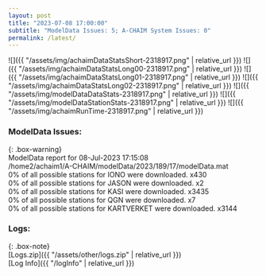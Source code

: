```yaml
---
layout: post
title: "2023-07-08 17:00:00"
subtitle: "ModelData Issues: 5; A-CHAIM System Issues: 0"
permalink: /latest/
---
```


![]({{ "/assets/img/achaimDataStatsShort-2318917.png" | relative_url }})
![]({{ "/assets/img/achaimDataStatsLong00-2318917.png" | relative_url }})
![]({{ "/assets/img/achaimDataStatsLong01-2318917.png" | relative_url }})
![]({{ "/assets/img/achaimDataStatsLong02-2318917.png" | relative_url }})
![]({{ "/assets/img/modelDataDataStats-2318917.png" | relative_url }})
![]({{ "/assets/img/modelDataStationStats-2318917.png" | relative_url }})
![]({{ "/assets/img/achaimRunTime-2318917.png" | relative_url }})


### ModelData Issues:  
  
{: .box-warning}  
 ModelData report for 08-Jul-2023 17:15:08   
 /home2/achaim1/A-CHAIM/modelData/2023/189/17/modelData.mat   
 0% of all possible stations for IONO were downloaded. x430   
 0% of all possible stations for JASON were downloaded. x2   
 0% of all possible stations for KASI were downloaded. x3435   
 0% of all possible stations for QGN were downloaded. x7   
 0% of all possible stations for KARTVERKET were downloaded. x3144   
  


### Logs:  
  
{: .box-note}  
[Logs.zip]({{ "/assets/other/logs.zip" | relative_url }})  
[Log Info]({{ "/logInfo" | relative_url }})  
